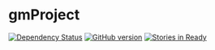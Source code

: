 gmProject
=========

[![Dependency Status](https://gemnasium.com/gitpajo/gmProject.svg)](https://gemnasium.com/gitpajo/gmProject)
[![GitHub version](https://badge.fury.io/gh/gitpajo%2FgmProject.png)](http://badge.fury.io/gh/gitpajo%2FgmProject)
[![Stories in Ready](https://badge.waffle.io/gitpajo/gmproject.png?label=ready&title=Ready)](https://waffle.io/gitpajo/gmproject)
